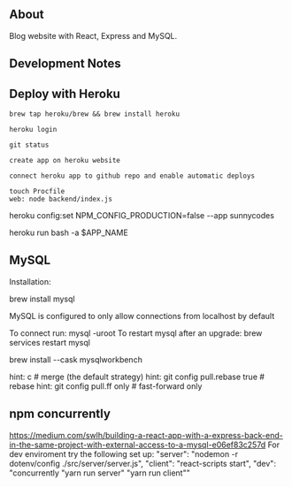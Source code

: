 ## About

Blog website with React, Express and MySQL.

## Development Notes

## Deploy with Heroku

```
brew tap heroku/brew && brew install heroku

heroku login

git status

create app on heroku website

connect heroku app to github repo and enable automatic deploys

touch Procfile
web: node backend/index.js

```

heroku config:set NPM_CONFIG_PRODUCTION=false --app sunnycodes

heroku run bash -a $APP_NAME

## MySQL

Installation:

brew install mysql

MySQL is configured to only allow connections from localhost by default

To connect run: mysql -uroot To restart mysql after an upgrade: brew services restart mysql

brew install --cask mysqlworkbench

hint: c # merge (the default strategy)
hint: git config pull.rebase true # rebase
hint: git config pull.ff only # fast-forward only

## npm concurrently

https://medium.com/swlh/building-a-react-app-with-a-express-back-end-in-the-same-project-with-external-access-to-a-mysql-e06ef83c257d
For dev enviroment try the following set up:
"server": "nodemon -r dotenv/config ./src/server/server.js",
"client": "react-scripts start",
"dev": "concurrently \"yarn run server\" \"yarn run client\""
